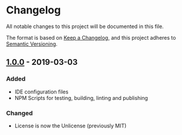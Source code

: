 # Changelog

All notable changes to this project will be documented in this file.

The format is based on [Keep a Changelog][KEEP-A-CHANGELOG],
and this project adheres to [Semantic Versioning][SEMVER].

## [1.0.0] - 2019-03-03

### Added
- IDE configuration files
- NPM Scripts for testing, building, linting and publishing

### Changed
- License is now the Unlicense (previously MIT)

<!-- General references -->
[KEEP-A-CHANGELOG]: https://keepachangelog.com/en/1.0.0/
[SEMVER]: https://semver.org/spec/v2.0.0.html

<!-- Versions -->
[Unreleased]: https://github.com/axaptional/electron-ipc/compare/v1.0.0...HEAD
[1.1.0]: https://github.com/axaptional/electron-ipc/compare/v1.0.0...v1.1.0
[1.0.0]: https://github.com/axaptional/electron-ipc/releases/tag/v1.0.0
